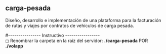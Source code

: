 ## carga-pesada

Diseño, desarrollo e implementación de una plataforma para la facturación de rutas y viajes por contratos de vehículos de carga pesada. <br>

#---------------- Instructivo ----------------- <br>
◻ Renombrar la carpeta en la raiz del servidor: **./carga-pesada** POR **./volapp**
